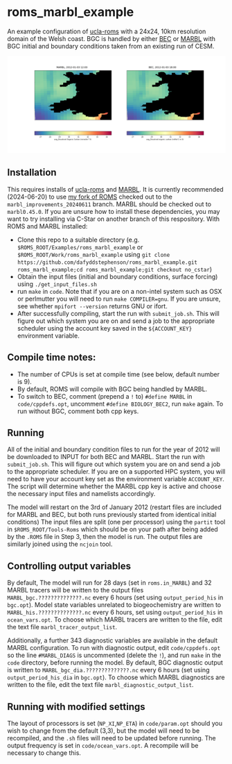 # roms_marbl_example
An example configuration of [ucla-roms](https://github.com/CESR-lab/ucla-roms) with a 24x24, 10km resolution domain of the Welsh coast.
BGC is handled by either [BEC]( https://doi.org/10.1029/2004GB002220) or [MARBL](https://doi.org/10.1029/2021MS002647) with BGC initial and boundary conditions taken from an existing run of CESM.


![Comparison animation showing surface dissolved organic carbon in MARBL and BEC](DOC.gif)

## Installation
This requires installs of [ucla-roms](https://github.com/CESR-lab/ucla-roms) and [MARBL](https://github.com/marbl-ecosys/MARBL). 
It is currently recommended (2024-06-20) to use [my fork of ROMS](https://github.com/dafyddstephenson/ucla-roms) checked out to the `marbl_improvements_20240611` branch. MARBL should be checked out to `marbl0.45.0`.
If you are unsure how to install these dependencies, you may want to try installing via C-Star on another branch of this respository. With ROMS and MARBL installed:

- Clone this repo to a suitable directory (e.g. `$ROMS_ROOT/Examples/roms_marbl_example` or `$ROMS_ROOT/Work/roms_marbl_example` using `git clone https://github.com/dafyddstephenson/roms_marbl_example.git roms_marbl_example;cd roms_marbl_example;git checkout no_cstar`)
- Obtain the input files (initial and boundary conditions, surface forcing) using `./get_input_files.sh`
- run `make` in `code`. Note that if you are on a non-intel system such as OSX or perlmutter you will need to run `make COMPILER=gnu`. If you are unsure, see whether `mpifort --version` returns GNU or ifort.
- After successfully compiling, start the run with `submit_job.sh`. This will figure out which system you are on and send a job to the appropriate scheduler using the account key saved in the `${ACCOUNT_KEY}` environment variable.
  
## Compile time notes:
- The number of CPUs is set at compile time (see below, default number is 9).
- By default, ROMS will compile with BGC being handled by MARBL.
- To switch to BEC, comment (prepend a `!` to) `#define MARBL` in `code/cppdefs.opt`, uncomment `#define BIOLOGY_BEC2`, run `make` again.
   To run without BGC, comment both cpp keys.

## Running
All of the initial and boundary condition files to run for the year of 2012 will be downloaded to INPUT for both BEC and MARBL. 
Start the run with `submit_job.sh`. This will figure out which system you are on and send a job to the appropriate scheduler. If you are on a supported HPC system, you will need to have your account key set as the environment variable `ACCOUNT_KEY`. The script will determine whether the MARBL cpp key is active and choose the necessary input files and namelists accordingly.

The model will restart on the 3rd of January 2012 (restart files are included for MARBL and BEC, but both runs previously started from identical initial conditions)
The input files are split (one per processor) using the `partit` tool in `$ROMS_ROOT/Tools-Roms` which should be on your path after being added by the `.ROMS` file in Step 3, then the model is run.
The output files are similarly joined using the `ncjoin` tool.

## Controlling output variables 
By default, The model will run for 28 days (set in `roms.in_MARBL`) and 32 MARBL tracers will be written to the output files `MARBL_bgc.??????????????.nc` every 6 hours (set using `output_period_his` in `bgc.opt`). Model state variables unrelated to biogeochemistry are written to `MARBL_his.??????????????.nc` every 6 hours, set using `output_period_his` in `ocean_vars.opt`. To choose which MARBL tracers are written to the file, edit the text file `marbl_tracer_output_list`. 

Additionally, a further 343 diagnostic variables are available in the default MARBL configuration. To run with diagnostic output, edit `code/cppdefs.opt` so the line `#MARBL_DIAGS` is uncommented (delete the `!`), and run `make` in the `code` directory, before running the model. By default, BGC diagnostic output is written to `MARBL_bgc_dia.??????????????.nc` every 6 hours (set using `output_period_his_dia` in `bgc.opt`). To choose which MARBL diagnostics are written to the file, edit the text file `marbl_diagnostic_output_list`. 

## Running with modified settings
The layout of processors is set (`NP_XI`,`NP_ETA`) in `code/param.opt` should you wish to change from the default (3,3), but the model will need to be recompiled, and the `.sh` files will need to be updated before running.
The output frequency is set in `code/ocean_vars.opt`. A recompile will be necessary to change this.
